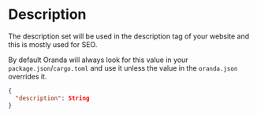 # Description

The description set will be used in the description tag of your website and this is mostly used for SEO.

By default Oranda will always look for this value in your `package.json`/`cargo.toml` and use it unless the value in the `oranda.json` overrides it.

```json
{
  "description": String
}
```
